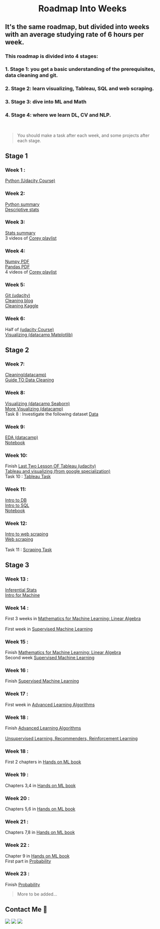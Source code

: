 <h1 align="center">Roadmap Into Weeks </h1> 

  
 ## It's the same roadmap, but divided into weeks with an average studying rate of 6 hours per week. 
  
 ### This roadmap is divided into 4 stages: 
 ### 1. Stage 1: you get a basic understanding of the prerequisites, data cleaning and git. 
 ### 2. Stage 2: learn visualizing, Tableau, SQL and web scraping. 
 ### 3. Stage 3: dive into ML and Math 
 ### 4. Stage 4: where we learn DL, CV and NLP. 
 
 <br> 
 
 > You should make a task after each week, and some projects after each stage. 
  
 ## Stage 1 
 ### Week 1 : 
 [Python (Udacity Course)](https://www.udacity.com/course/introduction-to-python--ud1110) <br>  
 
 ### Week 2: 
 [Python summary](https://www.youtube.com/watch?v=rfscVS0vtbw) <br> 
 [Descriptive stats](https://www.youtube.com/watch?v=NyCqaxLW3p8) <br> 
  
 ### Week 3: 
 [Stats summary](https://drive.google.com/file/d/1C4RMwG5HphNAHgYjzif7N_7Eb_w_IDAn/view?usp=sharing) <br> 
 3 videos of [Corey playlist](https://www.youtube.com/playlist?list=PL-osiE80TeTsWmV9i9c58mdDCSskIFdDS ) <br> 
  
 ### Week 4: 
 [Numpy PDF](https://drive.google.com/file/d/1cdYROgc7D9zXmkjWRbq16POyDFI5JzSH/view) <br>
 [Pandas PDF](https://drive.google.com/file/d/1sZu349F1HxP9GD9p9tYNUyPQznxJ8DPs/view?usp=drivesdk) <br>
 4 videos of [Corey playlist](https://www.youtube.com/playlist?list=PL-osiE80TeTsWmV9i9c58mdDCSskIFdDS ) <br> 
  
  
 ### Week 5: 
 [Git (udacity)](https://bit.ly/3I1h8yc) <br> 
 [Cleaning blog](https://bit.ly/3vXqybR ) <br> 
 [Cleaning Kaggle](https://www.kaggle.com/learn/data-cleaning) <br> 
 
  
 ### Week 6: 
 Half of [(udacity Course)](https://www.udacity.com/course/data-visualization-in-tableau--ud1006 ) <br> 
 [Visualizing (datacamp Matplotlib)](https://app.datacamp.com/learn/courses/introduction-to-data-visualization-with-matplotlib) <br> 
  
 ## Stage 2 
 ### Week 7: 
 [Cleaning(datacamp)](https://app.datacamp.com/learn/courses/cleaning-data-in-python) <br> 
 [Guide TO Data Cleaning](https://towardsdatascience.com/the-ultimate-guide-to-data-cleaning-3969843991d4) <br> 
  
  
 ### Week 8: 
 [Visualizing (datacamp Seaborn)](https://learn.datacamp.com/courses/introduction-to-data-visualization-with-seaborn) <br> 
 [More Visualizing (datacamp)](https://app.datacamp.com/learn/courses/intermediate-data-visualization-with-seaborn ) <br> 
 Task 8 : Investigate the following dataset [Data](https://www.kaggle.com/datasets/jessemostipak/hotel-booking-demand) <br> 
  
  
 ### Week 9: 
 [EDA (datacamp)](https://app.datacamp.com/learn/courses/exploratory-data-analysis-in-python) <br> 
 [Notebook](https://www.kaggle.com/code/startupsci/titanic-data-science-solutions/notebook) <br>
  
  
 ### Week 10:
 Finish [Last Two Lesson OF Tableau (udacity)](https://www.udacity.com/course/data-visualization-in-tableau--ud1006 ) <br> 
 [Tableau and visualizing (from google specialization)](https://www.coursera.org/learn/visualize-data?specialization=google-data-analytics) <br> 
 Task 10 : [Tableau Task](https://docs.google.com/document/d/1TamjhCdFRgyPi6ZRiYFGRs5KyECbcN6a_vpimEK-aP8/edit?usp=sharing) <br> 

 
 ### Week 11: 
 [Intro to DB](https://app.datacamp.com/learn/courses/introduction-to-relational-databases-in-sql) <br> 
 [Intro to SQL](https://app.datacamp.com/learn/courses/introduction-to-sql) <br> 
 [Notebook](https://www.kaggle.com/code/dimarudov/data-analysis-using-sql) <br>
  
 ### Week 12: 
 [Intro to web scraping](https://drive.google.com/file/d/1kV0iewMJt0RHSYWAjJCaTNoD41wpfRXM/view?usp=sharing) <br> 
 [Web scraping](https://app.datacamp.com/learn/courses/web-scraping-with-python) <br>  
 Task 11 : [Scraping Task](https://docs.google.com/document/d/1TmhlH5gOV-glWIMgq6P51sPr3GezLnpaiEqDlptsVDE/edit?usp=sharing) <br> 
 
  
  
 ## Stage 3 
 ### Week 13 : 
 [Inferential Stats](https://classroom.udacity.com/courses/ud201 ) <br> 
 [Intro for Machine ](https://www.coursera.org/learn/ai-for-everyone) <br> 


 ### Week 14 : 
 First 3 weeks in [Mathematics for Machine Learning: Linear Algebra](https://www.coursera.org/learn/linear-algebra-machine-learning?specialization=mathematics-machine-learning) <br>  
 First week in [Supervised Machine Learning](https://www.coursera.org/learn/machine-learning) <br>  
  
  
 ### Week 15 : 
 Finish [Mathematics for Machine Learning: Linear Algebra](https://www.coursera.org/learn/linear-algebra-machine-learning?specialization=mathematics-machine-learning) <br> 
 Second week [Supervised Machine Learning](https://www.coursera.org/learn/machine-learning) <br>  
  
  
 ### Week 16 : 
 Finish [Supervised Machine Learning](https://www.coursera.org/learn/machine-learning) <br>
  
  
 ### Week 17 : 
 First week in [Advanced Learning Algorithms](https://www.coursera.org/learn/advanced-learning-algorithms) <br>  
  
 ### Week 18 : 
 Finish [Advanced Learning Algorithms](https://www.coursera.org/learn/advanced-learning-algorithms) <br>  
 [Unsupervised Learning, Recommenders, Reinforcement Learning](https://www.coursera.org/learn/unsupervised-learning-recommenders-reinforcement-learning) <br> 
  
  
 ### Week 18 : 
 First 2 chapters in [Hands on ML book](https://drive.google.com/file/d/1tAoPyJfFOt6fzi2SFGJAJArPlIKWV5gd/view?usp=sharing) <br> 
  
  
 ### Week 19 : 
 Chapters 3,4 in [Hands on ML book](https://drive.google.com/file/d/1tAoPyJfFOt6fzi2SFGJAJArPlIKWV5gd/view?usp=sharing) <br> 
  
  
 ### Week 20 : 
 Chapters 5,6 in [Hands on ML book](https://drive.google.com/file/d/1tAoPyJfFOt6fzi2SFGJAJArPlIKWV5gd/view?usp=sharing) <br> 
  
  
 ### Week 21 : 
 Chapters 7,8 in [Hands on ML book](https://drive.google.com/file/d/1tAoPyJfFOt6fzi2SFGJAJArPlIKWV5gd/view?usp=sharing) <br> 
  
  
 ### Week 22 : 
 Chapter 9 in [Hands on ML book](https://drive.google.com/file/d/1tAoPyJfFOt6fzi2SFGJAJArPlIKWV5gd/view?usp=sharing) <br> 
 First part in [Probability](https://www.khanacademy.org/math/statistics-probability/probability-library) <br> 
  
  
 ### Week 23 : 
 Finish [Probability](https://www.khanacademy.org/math/statistics-probability/probability-library) <br> 
  
 > More to be added...

## Contact Me :iphone:<br> 
    
 <a href="https://www.facebook.com/profile.php?id=100010186238433" title="Facebook"><img src="https://img.shields.io/badge/Facebook-%234267B2?style=flat&logo=Facebook&logoColor=white"/></a> 
 <a href="https://twitter.com/MennaSahy?t=ajfUN27HiG6a1KXYvUaJYg&s=09" title="twitter"><img src="https://img.shields.io/twitter/url?label=twitter&style=social&url=https%3A%2F%2Fimg.shields.io%2Ftwitter%2F%3Flabel%3Dtwitter%26style%3Dsocial"/></a> 
 <a href="https://www.linkedin.com/in/mennatullah-elsahy-a78313220/" title="LinkedIn"><img src="https://img.shields.io/badge/LinkedIn-%230177B5?style=flat&logo=linkedin&logoColor=white"/></a>
